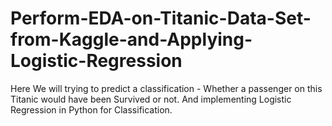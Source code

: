 # Perform-EDA-on-Titanic-Data-Set-from-Kaggle-and-Applying-Logistic-Regression
Here We will trying to predict a classification - Whether a passenger on this Titanic would have been Survived or not. And implementing Logistic Regression in Python for Classification.
